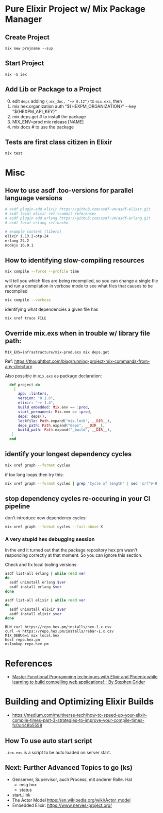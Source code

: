 # Pure Elixir Project w/ Mix Package Manager

## Create Project

`mix new projname --sup`

## Start Project

`mix -S iex`

## Add Lib or Package to a Project

0. edit `deps` adding `{:ex_doc, "~> 0.12"}` to `mix.exs`, then 
0. mix hex.organization auth "${HEXPM_ORGANIZATION}" --key "${HEXPM_API_KEY}"
0. mix deps.get # to install the package
0. MIX_ENV=prod mix release [NAME]
0. mix docs # to use the package

## Tests are first class citizen in Elixir

`mix test`


# Misc


## How to use asdf .too-versions for parallel language versions

```bash
# asdf plugin-add elixir https://github.com/asdf-vm/asdf-elixir.git
# asdf local elixir ref:<commit reference>
# asdf plugin add erlang https://github.com/asdf-vm/asdf-erlang.git
# asdf local erlang ref:basho

# example content (libero)
elixir 1.13.2-otp-24
erlang 24.2
nodejs 16.9.1
```

## How to identifying slow-compiling resources

```bash
mix compile --force --profile time
```

will tell you which files are being recompiled, so you can change a single file and run a compilation in verbose mode to see what files that causes to be recompiled

```bash
mix compile --verbose
```

identifying what dependencies a given file has

```bash
mix xref trace FILE
```

## Override  mix.exs when in trouble w/ library file path:

`MIX_EXS=infrastructure/mix-prod.exs mix deps.get`

Ref: https://thoughtbot.com/blog/running-project-mix-commands-from-any-directory

Also possible in `mix.exs` as package declaration:

```elixir
  def project do
    [
      app: :linters,
      version: "0.1.0",
      elixir: "~> 1.4",
      build_embedded: Mix.env == :prod,
      start_permanent: Mix.env == :prod,
      deps: deps(),
      lockfile: Path.expand("mix.lock", __DIR__),
      deps_path: Path.expand("deps", __DIR__),
      build_path: Path.expand("_build", __DIR__),
   ]
  end
```

## identify your longest dependency cycles

```bash
mix xref graph --format cycles
```

if too long loops then try this:

```bash
mix xref graph --format cycles | grep "Cycle of length" | sed 's/[^0-9]//g' | paste -sd+ - | bc
```


## stop dependency cycles re-occuring in your CI pipeline

don't introduce new dependency cycles:

```bash
mix xref graph --format cycles --fail-above X
```

### A very stupid hex debugging session

In the end it turned out that the package repository hex.pm wasn't responding correctly at that moment. So you can ignore this section.


Check and fix local tooling versions:

```bash
asdf list-all erlang | while read ver
do
  asdf uninstall erlang $ver
  asdf install erlang $ver
done

asdf list-all elixir | while read ver
do
  asdf uninstall elixir $ver
  asdf install elixir $ver
done
```

```
RUN curl https://repo.hex.pm/installs/hex-1.x.csv
curl -v https://repo.hex.pm/installs/rebar-1.x.csv
MIX_DEBUG=1 mix local.hex
host repo.hex.pm
nslookup repo.hex.pm
```


# References

* [Master Functional Programming techniques with Elixir and Phoenix while learning to build compelling web applications! - By Stephen Grider](https://www.udemy.com/course/the-complete-elixir-and-phoenix-bootcamp-and-tutorial/learn/lecture/5941706#overview)

# Building and Optimizing Elixir Builds

* https://medium.com/multiverse-tech/how-to-speed-up-your-elixir-compile-times-part-3-strategies-to-improve-your-compile-times-fc0c448b5558

## How To use auto start script

`.iex.exs` is a script to be auto loaded on server start.


## Next: Further Advanced Topics to go (ks)

* Genserver, Supervisor, auch Process, mit anderer Rolle. Hat
  * msg box
  * status
* start_link
* The Actor Model https://en.wikipedia.org/wiki/Actor_model
* Embedded Elixir: https://www.nerves-project.org/
